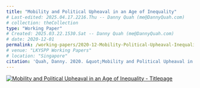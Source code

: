 ```yaml
---
title: "Mobility and Political Upheaval in an Age of Inequality"
# Last-edited: 2025.04.17.2216.Thu -- Danny Quah (me@DannyQuah.com)
# collection: theCollection
type: "Working Paper"
# Created: 2025.03.22.1530.Sat -- Danny Quah (me@DannyQuah.com)
# date: 2020-12-01
permalink: /working-papers/2020-12-Mobility-Political-Upheaval-Inequality/
# venue: "LKYSPP Working Papers"
# location: "Singapore"
citation: 'Quah, Danny. 2020. &quot;Mobility and Political Upheaval in an Age of Inequality.&quot; LKYSPP Working Paper (Dec)'
---
```

[<img src="https://DannyQuah.github.io/Storage/2020.12-Danny.Quah-Mobility-Political-Upheaval-Inequality-titlepage.png" alt = "Mobility and Political Upheaval in an Age of Inequality - Titlepage" />](https://DannyQuah.github.io/Storage/2020.12-Danny.Quah-Mobility-Political-Upheaval-Inequality.pdf)

<!---
   Invisible section // 2020-12-Mobility-Political-Upheaval-Inequality.md
-->

